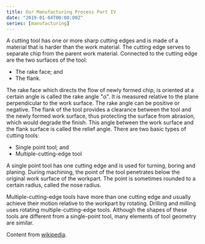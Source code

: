 ```yaml
---
title: Our Manufacturing Process Part IV
date: "2019-01-04T00:00:00Z"
series: [manufacturing]
---
```


A cutting tool has one or more sharp cutting edges and is made of a material that is harder than the work material. The cutting edge serves to separate chip from the parent work material. Connected to the cutting edge are the two surfaces of the tool:

* The rake face; and
* The flank.

The rake face which directs the flow of newly formed chip, is oriented at a certain angle is called the rake angle "α". It is measured relative to the plane perpendicular to the work surface. The rake angle can be positive or negative. The flank of the tool provides a clearance between the tool and the newly formed work surface, thus protecting the surface from abrasion, which would degrade the finish. This angle between the work surface and the flank surface is called the relief angle. There are two basic types of cutting tools:

* Single point tool; and
* Multiple-cutting-edge tool

A single point tool has one cutting edge and is used for turning, boring and planing. During machining, the point of the tool penetrates below the original work surface of the workpart. The point is sometimes rounded to a certain radius, called the nose radius.

Multiple-cutting-edge tools have more than one cutting edge and usually achieve their motion relative to the workpart by rotating. Drilling and milling uses rotating multiple-cutting-edge tools. Although the shapes of these tools are different from a single-point tool, many elements of tool geometry are similar.

Content from [wikipedia](https://en.wikipedia.org/wiki/Machining).
